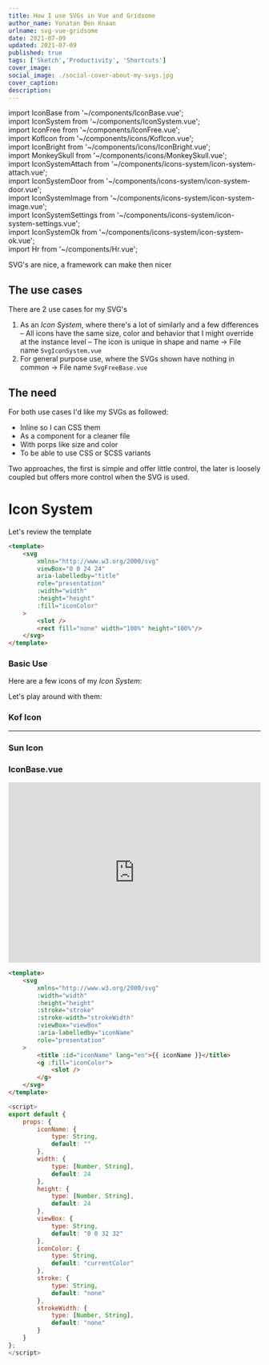 ```yaml
---
title: How I use SVGs in Vue and Gridsome
author_name: Yonatan Ben Knaan
urlname: svg-vue-gridsome
date: 2021-07-09
updated: 2021-07-09
published: true
tags: ['Sketch','Productivity', 'Shortcuts']
cover_image: 
social_image: ./social-cover-about-my-svgs.jpg
cover_caption: 
description: 
---
```

import IconBase from '~/components/IconBase.vue';    
import IconSystem from '~/components/IconSystem.vue';    
import IconFree from '~/components/IconFree.vue';    
import KofIcon from '~/components/icons/KofIcon.vue';    
import IconBright from '~/components/icons/IconBright.vue';    
import MonkeySkull from '~/components/icons/MonkeySkull.vue';    
import IconSystemAttach from '~/components/icons-system/icon-system-attach.vue';    
import IconSystemDoor from '~/components/icons-system/icon-system-door.vue';    
import IconSystemImage from '~/components/icons-system/icon-system-image.vue';    
import IconSystemSettings from '~/components/icons-system/icon-system-settings.vue';    
import IconSystemOk from '~/components/icons-system/icon-system-ok.vue';    
import Hr from '~/components/Hr.vue';    

SVG's are nice, a framework can make then nicer 
## The use cases 

There are 2 use cases for my SVG's 

1. As an *Icon System*, where there's a lot of similarly and a few differences – All icons have the same size, color and behavior that I might override at the instance level – The icon is unique in shape and name -> File name `SvgIconSystem.vue`
2. For general purpose use, where the SVGs shown have nothing in common -> File name `SvgFreeBase.vue`


## The need

For both use cases I'd like my SVGs as followed:

- Inline so I can CSS them
- As a component for a cleaner file
- With porps like size and color
- To be able to use CSS or SCSS variants


Two approaches, the first is simple and offer little control, the later is loosely coupled but offers more control when the SVG is used.

# Icon System
Let's review the template
```html
<template>
	<svg
		xmlns="http://www.w3.org/2000/svg"
		viewBox="0 0 24 24"
		aria-labelledby="title"
		role="presentation"
		:width="width"
		:height="height"
		:fill="iconColor"
	>
		<slot />
		<rect fill="none" width="100%" height="100%"/>
	</svg>
</template>
```

### Basic Use

Here are a few icons of my *Icon System*:

<IconSystem>
    <IconSystemAttach />
</IconSystem>

<IconSystem>
    <IconSystemDoor/>
</IconSystem>

<IconSystem>
    <IconSystemImage/>
</IconSystem>

<IconSystem>
    <IconSystemSettings/>
</IconSystem>

<IconSystem>
    <IconSystemOk/>
</IconSystem>

Let's play around with them:

<IconSystem
    width="48"
    height="48"
    fill="var(--bg-primary-HL)"
    >
    <IconSystemAttach />
</IconSystem>

<IconSystem
    width="96"
    height="96"
    fill="orange"
    >
    <IconSystemAttach />
</IconSystem>

<IconFree>
    <MonkeySkull />
</IconFree>

### Kof Icon

<IconBase>
    <KofIcon />
</IconBase>

<IconBase
    width="64"
    height="64"
    fill="var(--bg-primary-HL)"
    >
    <KofIcon />
</IconBase>

<IconBase
    width="128"
    height="128"
    >
    <KofIcon />
</IconBase>

<Hr hr-margin-top="var(--spacem-2xl)" />

### Sun Icon

<IconBase
    icon-name="flip-theme-to-bright"
    icon-color="none"
    stroke="var(--system-color)"
    stroke-width="2">
    <IconBright />
</IconBase>

<IconBase
    icon-name="flip-theme-to-bright"
    icon-color="none"
    stroke="var(--bg-caution-HL)"
    stroke-width="2"
    width="64"
    height="64"
    >
    <IconBright />
</IconBase>

<IconBase
    icon-name="flip-theme-to-bright"
    icon-color="none"
    stroke="var(--link-color)"
    stroke-width="2"
    width="128"
    height="128"
    >
    <IconBright />
</IconBase>


### IconBase.vue

<iframe
  src="https://app.abstract.com/embed/3f9a3f45-47a1-46fa-b7c2-d788a37aa269"
  width="100%"
  height="360"
  frameborder="0"
  allowfullscreen
></iframe>
 

```html
<template>
    <svg
        xmlns="http://www.w3.org/2000/svg"
        :width="width"
        :height="height"
        :stroke="stroke"
        :stroke-width="strokeWidth"
        :viewBox="viewBox"
        :aria-labelledby="iconName"
        role="presentation"
    >
        <title :id="iconName" lang="en">{{ iconName }}</title>
        <g :fill="iconColor">
            <slot />
        </g>
    </svg>
</template>
```

```javascript
<script>
export default {
    props: {
        iconName: {
            type: String,
            default: ""
        },
        width: {
            type: [Number, String],
            default: 24
        },
        height: {
            type: [Number, String],
            default: 24
        },
        viewBox: {
            type: String,
            default: "0 0 32 32"
        },
        iconColor: {
            type: String,
            default: "currentColor"
        },
        stroke: {
            type: String,
            default: "none"
        },
        strokeWidth: {
            type: [Number, String],
            default: "none"
        }
    }
};
</script>
```
